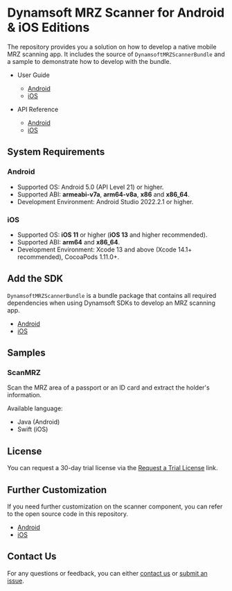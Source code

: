 # Dynamsoft MRZ Scanner for Android & iOS Editions

The repository provides you a solution on how to develop a native mobile MRZ scanning app. It includes the source of  `DynamsoftMRZScannerBundle` and a sample to demonstrate how to develop with the bundle.

- User Guide
  - [Android](https://www.dynamsoft.com/mrz-scanner/docs/mobile/programming/android/user-guide/index.html)
  - [iOS](https://www.dynamsoft.com/mrz-scanner/docs/mobile/programming/ios/user-guide/index.html)

- API Reference
  - [Android](https://www.dynamsoft.com/mrz-scanner/docs/mobile/programming/android/api-reference/)
  - [iOS](https://www.dynamsoft.com/mrz-scanner/docs/mobile/programming/ios/api-reference/)

## System Requirements

### Android

- Supported OS: Android 5.0 (API Level 21) or higher.
- Supported ABI: **armeabi-v7a**, **arm64-v8a**, **x86** and **x86_64**.
- Development Environment: Android Studio 2022.2.1 or higher.

### iOS

- Supported OS: **iOS 11** or higher (**iOS 13** and higher recommended).
- Supported ABI: **arm64** and **x86_64**.
- Development Environment: Xcode 13 and above (Xcode 14.1+ recommended), CocoaPods 1.11.0+.

## Add the SDK

`DynamsoftMRZScannerBundle` is a bundle package that contains all required dependencies when using Dynamsoft SDKs to develop an MRZ scanning app.

- [Android](https://www.dynamsoft.com/mrz-scanner/docs/mobile/programming/android/user-guide/index.html#add-the-sdk)
- [iOS](https://www.dynamsoft.com/mrz-scanner/docs/mobile/programming/ios/user-guide/index.html#add-the-sdk)

## Samples

### ScanMRZ

Scan the MRZ area of a passport or an ID card and extract the holder's information.

Available language:

- Java (Android)
- Swift (iOS)

## License

You can request a 30-day trial license via the [Request a Trial License](https://www.dynamsoft.com/customer/license/trialLicense?product=mrz&utm_source=samples&package=mobile) link.

## Further Customization

If you need further customization on the scanner component, you can refer to the open source code in this repository.

- [Android](Android/src/README.md)
- [iOS](ios/src/README.md)

## Contact Us

For any questions or feedback, you can either [contact us](https://www.dynamsoft.com/company/contact/) or [submit an issue](https://github.com/Dynamsoft/mrz-scanner-mobile/issues/new).
